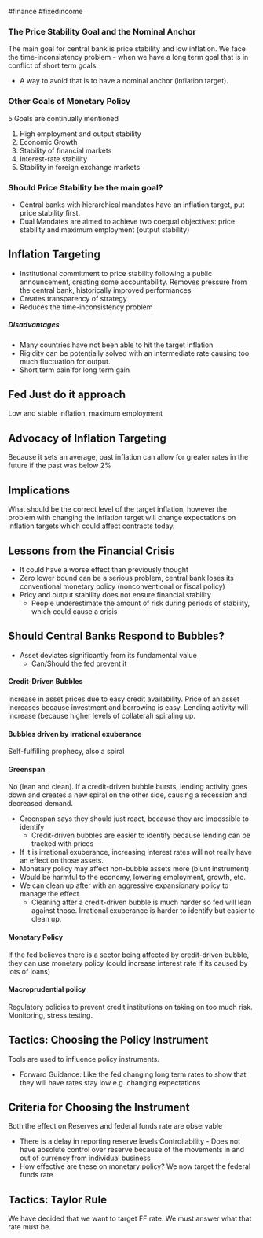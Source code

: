 #finance #fixedincome 
### The Price Stability Goal and the Nominal Anchor
The main goal for central bank is price stability and low inflation. 
We face the time-inconsistency problem - when we have a long term goal that is in conflict of short term goals.
- A way to avoid that is to have a nominal anchor (inflation target).
### Other Goals of Monetary Policy
5 Goals are continually mentioned
1. High employment and output stability
2. Economic Growth
3. Stability of financial markets
4. Interest-rate stability
5. Stability in foreign exchange markets
### Should Price Stability be the main goal?
- Central banks with hierarchical mandates have an inflation target, put price stability first.
- Dual Mandates are aimed to achieve two coequal objectives: price stability and maximum employment (output stability)
## Inflation Targeting
- Institutional commitment to price stability following a public announcement, creating some accountability. Removes pressure from the central bank, historically improved performances
- Creates transparency of strategy
- Reduces the time-inconsistency problem
##### Disadvantages
- Many countries have not been able to hit the target inflation
- Rigidity can be potentially solved with an intermediate rate causing too much fluctuation for output.
- Short term pain for long term gain
## Fed Just do it approach
Low and stable inflation, maximum employment
## Advocacy of Inflation Targeting
Because it sets an average, past inflation can allow for greater rates in the future if the past was below 2%
## Implications
What should be the correct level of the target inflation, however the problem with changing the inflation target will change expectations on inflation targets which could affect contracts today.
## Lessons from the Financial Crisis
- It could have a worse effect than previously thought
- Zero lower bound can be a serious problem, central bank loses its conventional monetary policy (nonconventional or fiscal policy)
- Pricy and output stability does not ensure financial stability
    - People underestimate the amount of risk during periods of stability, which could cause a crisis
## Should Central Banks Respond to Bubbles?
- Asset deviates significantly from its fundamental value
    - Can/Should the fed prevent it
#### Credit-Driven Bubbles
Increase in asset prices due to easy credit availability. Price of an asset increases because investment and borrowing is easy. Lending activity will increase (because higher levels of collateral) spiraling up.
#### Bubbles driven by irrational exuberance
Self-fulfilling prophecy, also a spiral
#### Greenspan
No (lean and clean). If a credit-driven bubble bursts, lending activity goes down and creates a new spiral on the other side, causing a recession and decreased demand.
- Greenspan says they should just react, because they are impossible to identify
    - Credit-driven bubbles are easier to identify because lending can be tracked with prices
- If it is irrational exuberance, increasing interest rates will not really have an effect on those assets.
- Monetary policy may affect non-bubble assets more (blunt instrument)
- Would be harmful to the economy, lowering employment, growth, etc.
- We can clean up after with an aggressive expansionary policy to manage the effect.
    - Cleaning after a credit-driven bubble is much harder so fed will lean against those. Irrational exuberance is harder to identify but easier to clean up.
#### Monetary Policy
If the fed believes there is a sector being affected by credit-driven bubble, they can use monetary policy (could increase interest rate if its caused by lots of loans)
#### Macroprudential policy
Regulatory policies to prevent credit institutions on taking on too much risk. Monitoring, stress testing. 
## Tactics: Choosing the Policy Instrument
Tools are used to influence policy instruments.
- Forward Guidance: Like the fed changing long term rates to show that they will have rates stay low e.g. changing expectations
## Criteria for Choosing the Instrument
Both the effect on Reserves and federal funds rate are observable
- There is a delay in reporting reserve levels
Controllability - Does not have absolute control over reserve because of the movements in and out of currency from individual business
- How effective are these on monetary policy? We now target the federal funds rate
## Tactics: Taylor Rule
We have decided that we want to target FF rate. We must answer what that rate must be.

